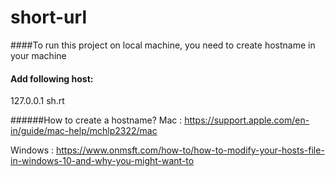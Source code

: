# short-url

####To run this project on local machine, you need to create hostname in your machine

#### Add following host:
127.0.0.1 sh.rt

######How to create a hostname?
Mac : https://support.apple.com/en-in/guide/mac-help/mchlp2322/mac

Windows : https://www.onmsft.com/how-to/how-to-modify-your-hosts-file-in-windows-10-and-why-you-might-want-to

 